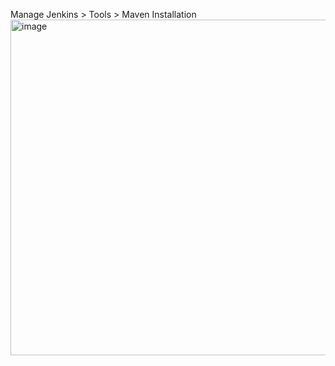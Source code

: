 Manage Jenkins > Tools > Maven Installation 
<img width="537" alt="image" src="https://github.com/user-attachments/assets/d1983cac-da1a-4f52-ac9e-676d6278e417" />
